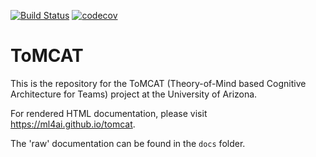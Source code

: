 [![Build Status](https://travis-ci.com/ml4ai/tomcat.svg?token=sUdVniYKnyysze9kdsDd&branch=master)](https://travis-ci.com/ml4ai/tomcat)
[![codecov](https://codecov.io/gh/ml4ai/tomcat/branch/master/graph/badge.svg?token=OKXelvVO4z)](https://codecov.io/gh/ml4ai/tomcat)

ToMCAT
======

This is the repository for the ToMCAT (Theory-of-Mind based Cognitive
Architecture for Teams) project at the University of Arizona.

For rendered HTML documentation, please visit https://ml4ai.github.io/tomcat.

The 'raw' documentation can be found in the `docs` folder. 

